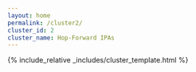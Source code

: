 ```yaml
---
layout: home
permalink: /cluster2/
cluster_id: 2
cluster_name: Hop-Forward IPAs
---
```


{% include_relative _includes/cluster_template.html %}
